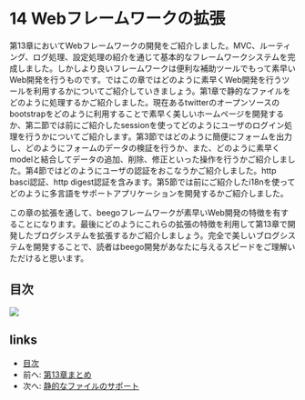 # 14 Webフレームワークの拡張

第13章においてWebフレームワークの開発をご紹介しました。MVC、ルーティング、ログ処理、設定処理の紹介を通じて基本的なフレームワークシステムを完成しました。しかしより良いフレームワークは便利な補助ツールでもって素早いWeb開発を行うものです。ではこの章ではどのように素早くWeb開発を行うツールを利用するかについてご紹介していきましょう。第1章で静的なファイルをどのように処理するかご紹介しました。現在あるtwitterのオープンソースのbootstrapをどのように利用することで素早く美しいホームページを開発するか、第二節では前にご紹介したsessionを使ってどのようにユーザのログイン処理を行うかについてご紹介します。第3節ではどのように簡便にフォームを出力し、どのようにフォームのデータの検証を行うか、また、どのように素早くmodelと結合してデータの追加、削除、修正といった操作を行うかご紹介しました。第4節ではどのようにユーザの認証をおこなうかご紹介しました。http basci認証、http digest認証を含みます。第5節では前にご紹介したi18nを使ってどのように多言語をサポートアプリケーションを開発するかご紹介しました。

この章の拡張を通して、beegoフレームワークが素早いWeb開発の特徴を有することになります。最後にどのようにこれらの拡張の特徴を利用して第13章で開発したブログシステムを拡張するかご紹介しましょう。完全で美しいブログシステムを開発することで、読者はbeego開発があなたに与えるスピードをご理解いただけると思います。

## 目次

![](images/navi14.png)

## links

* [目次](preface.md)
* 前へ: [第13章まとめ](13.6.md)
* 次へ: [静的なファイルのサポート](14.1.md)
